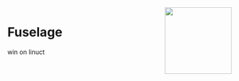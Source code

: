<img align="right" width="150" height="150" src="https://emojipedia-us.s3.dualstack.us-west-1.amazonaws.com/thumbs/120/apple/271/rocket_1f680.png">

# Fuselage
win on linuct
